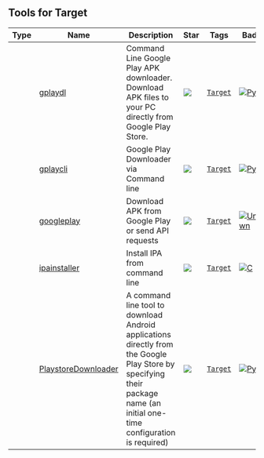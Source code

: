 
## Tools for Target

| Type | Name | Description | Star | Tags | Badges |
| --- | --- | --- | --- | --- | --- |
||[gplaydl](https://github.com/rehmatworks/gplaydl)|Command Line Google Play APK downloader. Download APK files to your PC directly from Google Play Store.|![](https://img.shields.io/github/stars/rehmatworks/gplaydl?label=%20)|[`Target`](/categorize/tags/Target.md)|[![Python](/images/python.png)](/categorize/langs/Python.md)|
||[gplaycli](https://github.com/matlink/gplaycli)|Google Play Downloader via Command line|![](https://img.shields.io/github/stars/matlink/gplaycli?label=%20)|[`Target`](/categorize/tags/Target.md)|[![Python](/images/python.png)](/categorize/langs/Python.md)|
||[googleplay](https://github.com/89z/googleplay)|Download APK from Google Play or send API requests|![](https://img.shields.io/github/stars/89z/googleplay?label=%20)|[`Target`](/categorize/tags/Target.md)|[![Unknown](/images/unknown.png)](/categorize/langs/Unknown.md)|
||[ipainstaller](https://github.com/autopear/ipainstaller)|Install IPA from command line|![](https://img.shields.io/github/stars/autopear/ipainstaller?label=%20)|[`Target`](/categorize/tags/Target.md)|[![C](/images/c.png)](/categorize/langs/C.md)|
||[PlaystoreDownloader](https://github.com/ClaudiuGeorgiu/PlaystoreDownloader)|A command line tool to download Android applications directly from the Google Play Store by specifying their package name (an initial one-time configuration is required)|![](https://img.shields.io/github/stars/ClaudiuGeorgiu/PlaystoreDownloader?label=%20)|[`Target`](/categorize/tags/Target.md)|[![Python](/images/python.png)](/categorize/langs/Python.md)|

